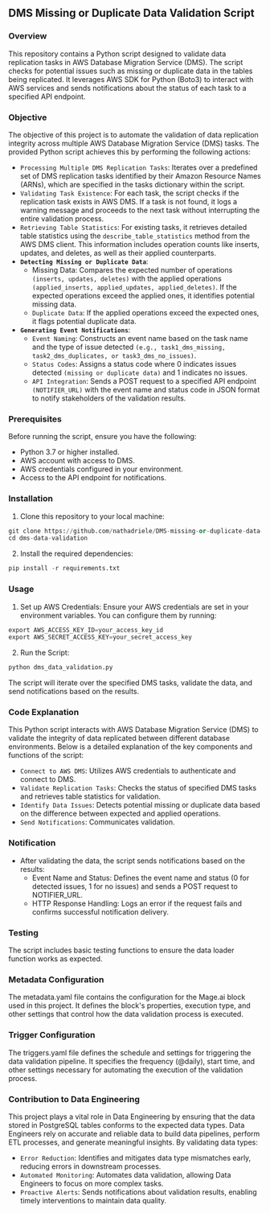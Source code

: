 ## DMS Missing or Duplicate Data Validation Script

### Overview
This repository contains a Python script designed to validate data replication tasks in AWS Database Migration Service (DMS). The script checks for potential issues such as missing or duplicate data in the tables being replicated. It leverages AWS SDK for Python (Boto3) to interact with AWS services and sends notifications about the status of each task to a specified API endpoint.

### Objective
The objective of this project is to automate the validation of data replication integrity across multiple AWS Database Migration Service (DMS) tasks. The provided Python script achieves this by performing the following actions:
- `Processing Multiple DMS Replication Tasks`: Iterates over a predefined set of DMS replication tasks identified by their Amazon Resource Names (ARNs), which are specified in the tasks dictionary within the script.
- `Validating Task Existence`: For each task, the script checks if the replication task exists in AWS DMS. If a task is not found, it logs a warning message and proceeds to the next task without interrupting the entire validation process.
- `Retrieving Table Statistics`: For existing tasks, it retrieves detailed table statistics using the `describe_table_statistics` method from the AWS DMS client. This information includes operation counts like inserts, updates, and deletes, as well as their applied counterparts.
- **`Detecting Missing or Duplicate Data`**:
   - Missing Data: Compares the expected number of operations `(inserts, updates, deletes)` with the applied operations `(applied_inserts, applied_updates, applied_deletes)`. If the expected operations exceed the applied ones, it identifies potential missing data.
   - `Duplicate Data`: If the applied operations exceed the expected ones, it flags potential duplicate data.
- **`Generating Event Notifications`**:
   - `Event Naming`: Constructs an event name based on the task name and the type of issue detected `(e.g., task1_dms_missing, task2_dms_duplicates, or task3_dms_no_issues)`.
   - `Status Codes`: Assigns a status code where 0 indicates issues detected `(missing or duplicate data)` and 1 indicates no issues.
   - `API Integration`: Sends a POST request to a specified API endpoint `(NOTIFIER_URL)` with the event name and status code in JSON format to notify stakeholders of the validation results.

### Prerequisites
Before running the script, ensure you have the following:

- Python 3.7 or higher installed.
- AWS account with access to DMS.
- AWS credentials configured in your environment.
- Access to the API endpoint for notifications.

### Installation
1. Clone this repository to your local machine:

```py
git clone https://github.com/nathadriele/DMS-missing-or-duplicate-data-validation-script.git
cd dms-data-validation
```

2. Install the required dependencies:

```py
pip install -r requirements.txt
```

### Usage
1. Set up AWS Credentials: Ensure your AWS credentials are set in your environment variables. You can configure them by running:

```py
export AWS_ACCESS_KEY_ID=your_access_key_id
export AWS_SECRET_ACCESS_KEY=your_secret_access_key
```

2. Run the Script:

```py
python dms_data_validation.py
```

The script will iterate over the specified DMS tasks, validate the data, and send notifications based on the results.

### Code Explanation
This Python script interacts with AWS Database Migration Service (DMS) to validate the integrity of data replicated between different database environments. Below is a detailed explanation of the key components and functions of the script:

- `Connect to AWS DMS`: Utilizes AWS credentials to authenticate and connect to DMS.
- `Validate Replication Tasks`: Checks the status of specified DMS tasks and retrieves table statistics for validation.
- `Identify Data Issues`: Detects potential missing or duplicate data based on the difference between expected and applied operations.
- `Send Notifications`: Communicates validation.

### Notification
- After validating the data, the script sends notifications based on the results:
    - Event Name and Status: Defines the event name and status (0 for detected issues, 1 for no issues) and sends a POST request to NOTIFIER_URL.
    - HTTP Response Handling: Logs an error if the request fails and confirms successful notification delivery.

### Testing
The script includes basic testing functions to ensure the data loader function works as expected.

### Metadata Configuration
The metadata.yaml file contains the configuration for the Mage.ai block used in this project. It defines the block's properties, execution type, and other settings that control how the data validation process is executed.

### Trigger Configuration
The triggers.yaml file defines the schedule and settings for triggering the data validation pipeline. It specifies the frequency (@daily), start time, and other settings necessary for automating the execution of the validation process.

### Contribution to Data Engineering
This project plays a vital role in Data Engineering by ensuring that the data stored in PostgreSQL tables conforms to the expected data types. Data Engineers rely on accurate and reliable data to build data pipelines, perform ETL processes, and generate meaningful insights. By validating data types:
- `Error Reduction`: Identifies and mitigates data type mismatches early, reducing errors in downstream processes.
- `Automated Monitoring`: Automates data validation, allowing Data Engineers to focus on more complex tasks.
- `Proactive Alerts`: Sends notifications about validation results, enabling timely interventions to maintain data quality.
